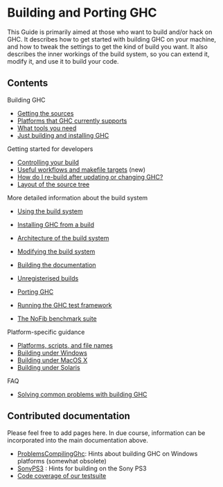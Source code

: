# Building and Porting GHC


This Guide is primarily aimed at those who want to build and/or
hack on GHC.  It describes how to get started with building GHC on your
machine, and how to tweak the settings to get the kind of build you
want.  It also describes the inner workings of the build system, so you
can extend it, modify it, and use it to build your code.

## Contents


Building GHC

- [Getting the sources](building/getting-the-sources)
- [Platforms that GHC currently supports](platforms)
- [What tools you need](building/prerequisites)
- [Just building and installing GHC](building/quick-start)


Getting started for developers

- [Controlling your build](building/hacking)
- [Useful workflows and makefile targets](building/targets) (new)
- [How do I re-build after updating or changing GHC?](building/rebuilding)
- [Layout of the source tree](commentary/source-tree)


More detailed information about the build system

- [Using the build system](building/using)
- [Installing GHC from a build](building/installing)
- [Architecture of the build system](building/architecture)
- [Modifying the build system](building/modifying)

- [Building the documentation](building/docs)
- [Unregisterised builds](building/unregisterised)
- [Porting GHC](building/porting)
- [Running the GHC test framework](building/running-tests)
- [The NoFib benchmark suite](building/running-no-fib)


Platform-specific guidance

- [Platforms, scripts, and file names](building/platforms-scripts-file-names)
- [Building under Windows](building/windows)
- [Building under MacOS X](building/mac-osx)
- [Building under Solaris](building/solaris)


FAQ

- [Solving common problems with building GHC](building/troubleshooting)

## Contributed documentation


Please feel free to add pages here.  In due course, information can be incorporated into the main documentation above.

- [ProblemsCompilingGhc](problems-compiling-ghc): Hints about building GHC on Windows platforms (somewhat obsolete)
- [SonyPS3](sony-p-s3) : Hints for building on the Sony PS3
- [Code coverage of our testsuite](ghc-coverage)